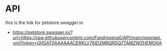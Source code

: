 # API
this is the link for petstore.swagger.io

- https://petstore.swagger.io/?url=https://raw.githubusercontent.com/Fandresena0/API/main/openapi.yml?token=GHSAT0AAAAAACERKLV76ID2MRQRSQ7TAMZWZHEMG6A
